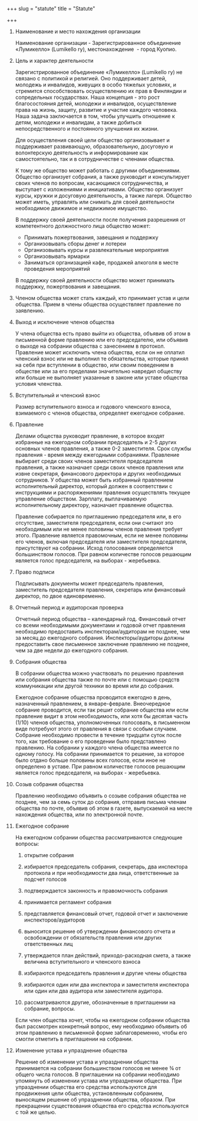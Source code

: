 +++
slug = "statute"
title = "Statute"

+++
1. Наименование и место нахождения организации

    Наименование организации - Зарегистрированное объединение «Лумикелло» (Lumikello ry), местонахождение  - город Куопио.

2. Цель и характер деятельности

    Зарегистрированное объединение «Лумикелло» (Lumikello ry) не связано с политикой и религией. Оно поддерживает детей, молодежь и инвалидов, живущих в особо тяжелых условиях, и стремится способствовать осуществлению их прав в Финляндии и сопредельных государствах. Наша концепция - это рост благосостояния детей, молодежи и инвалидов, осуществление права на жизнь, защиту, развитие и участие каждого человека. Наша задача заключается в том, чтобы улучшить отношение к детям, молодежи и инвалидам, а также добиться непосредственного и постоянного улучшения их жизни.

    Для осуществления своей цели общество организовывает и поддерживает развивающую, образовательную, досуговую и волонтерскую деятельность и информирование как самостоятельно, так и в сотрудничестве с членами общества.

    К тому же общество может работать с другими объединениями. Общество организует собрания, а также руководит и консультирует своих членов по вопросам, касающимся сотрудничества, и выступает с изложениями и инициативами. Общество организует курсы, кружки и досуговую деятельность, а также лагеря. Общество может иметь, управлять или снимать для своей деятельности необходимое движимое и недвижимое имущество.

    В поддержку своей деятельности после получения разрешения от компетентного должностного лица общество может:

    * Принимать пожертвования, завещания и поддержку
    * Организовывать сборы денег и лотереи
    * Организовывать курсы и развлекательные мероприятия
    * Организовывать ярмарки
    * Заниматься организацией кафе, продажей алкоголя в месте проведения мероприятий

    В поддержку своей деятельности общество может принимать поддержку, пожертвования и завещания.

3. Членом общества может стать каждый, кто принимает устав и цели общества. Прием в члены общества осуществляет правление по заявлению.

4. Выход и исключение членов общества

    У члена общества есть право выйти из общества, объявив об этом в письменной форме правлению или его председателю, или объявив о выходе на собрании общества с занесением в протокол. Правление может исключить члена общества, если он не оплатил членский взнос или не выполнил те обязательства, которые принял на себя при вступлении в общество, или своим поведением в обществе или за его пределами значительно навредил обществу или больше не выполняет указанные в законе или уставе общества условия членства.

5. Вступительный и членский взнос

    Размер вступительного взноса и годового членского взноса, взимаемого с членов общества, определяет ежегодное собрание.

6. Правление

    Делами общества руководит правление, в которое входят избранные на ежегодном собрании председатель и 2-5 других основных членов правления, а также 0-2 заместителя. Срок службы правления - время между ежегодными собраниями. Правление выбирает среди своих членов заместителя председателя правления, а также назначает среди своих членов правления или извне секретаря, финансового директора и других необходимых сотрудников. У общества может быть избранный правлением исполнительный директор, который должен в соответствии с инструкциями и распоряжениями правления осуществлять текущее управление обществом. Зарплату, выплачиваемую исполнительному директору, назначает правление общества.

    Правление собирается по приглашению председателя или, в его отсутствие, заместителя председателя, если они считают это необходимым или не менее половины членов правления требует этого. Правление является правомочным, если не менее половины его членов, включая председателя или заместителя председателя, присутствуют на собрании. Исход голосования определяется большинством голосов. При равном количестве голосов решающим является голос председателя, на выборах - жеребьевка.

7. Право подписи

    Подписывать документы может председатель правления, заместитель председателя правления, секретарь или финансовый директор, по двое единовременно.

8. Отчетный период и аудиторская проверка

    Отчетный период общества – календарный год. Финансовый отчет со всеми необходимыми документами и годовой отчет правления необходимо предоставить инспекторам/аудиторам не позднее, чем за месяц до ежегодного собрания. Инспекторы/аудиторы должны предоставить свое письменное заключение правлению не позднее, чем за две недели до ежегодного собрания.

9. Собрания общества

    В собрании общества можно участвовать по решению правления или собрания общества также по почте или с помощью средств коммуникации или другой техники во время или до собрания.

    Ежегодное собрание общества проводится ежегодно в день, назначенный правлением, в январе-феврале. Внеочередное собрание проводится, если так решит собрание общества или если правление видит в этом необходимость, или хотя бы десятая часть (1/10) членов общества, уполномоченных голосовать, в письменном виде потребуют этого от правления в связи с особым случаем. Собрание необходимо провести в течение тридцати суток после того, как требование о его проведении было представлено правлению. На собрании у каждого члена общества имеется по одному голосу. На собрании принимается то решение, за которое было отдано больше половины всех голосов, если иное не определено в уставе. При равном количестве голосов решающим является голос председателя, на выборах - жеребьевка.

10. Созыв собрания общества

    Правлению необходимо объявить о созыве собрания общества не позднее, чем за семь суток до собрания, отправив письма членам общества по почте, объявив об этом в газете, выпускаемой на месте нахождения общества, или по электронной почте.

11. Ежегодное собрание

    На ежегодном собрании общества рассматриваются следующие вопросы:

    1. открытие собрания

    2. избирается председатель собрания, секретарь, два инспектора протокола и при необходимости два лица, ответственные за подсчет голосов

    3. подтверждается законность и правомочность собрания

    4. принимается регламент собрания

    5. представляется финансовый отчет, годовой отчет и заключение инспекторов/аудиторов

    6. выносится решение об утверждении финансового отчета и освобождении от обязательств правления или других ответственных лиц

    7. утверждается план действий, приходо-расходная смета, а также величина вступительного и членского взноса

    8. избираются председатель правления и другие члены общества

    9. избираются один или два инспектора и заместителя инспектора или один или два аудитора или заместителя аудитора.

    10. рассматриваются другие, обозначенные в приглашении на собрание, вопросы.

    Если член общества хочет, чтобы на ежегодном собрании общества был рассмотрен конкретный вопрос, ему необходимо объявить об этом правлению в письменной форме заблаговременно, чтобы его смогли отметить в приглашении на собрании.

12. Изменение устава и упразднение общества

    Решение об изменении устава и упразднении общества принимается на собрании большинством голосов не менее ¾ от общего числа голосов. В приглашении на собрании необходимо упомянуть об изменении устава или упразднении общества. При упразднении общества его средства используются для продвижения цели общества, установленным собранием, выносящем решение об упразднении общества, образом. При прекращении существования общества его средства используются с той же целью.
